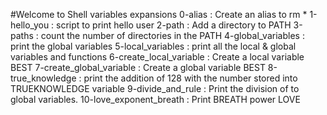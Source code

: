 #Welcome to Shell variables expansions
0-alias : Create an alias to rm *
1-hello_you : script to print hello user
2-path : Add a directory to PATH
3-paths : count the number of directories in the PATH
4-global_variables : print the global variables
5-local_variables : print all the local & global variables and functions
6-create_local_variable : Create a local variable BEST
7-create_global_variable : Create a global variable BEST
8-true_knowledge : print the addition of 128 with the number stored into TRUEKNOWLEDGE variable
9-divide_and_rule : Print the division of to global variables.
10-love_exponent_breath : Print BREATH power LOVE 
